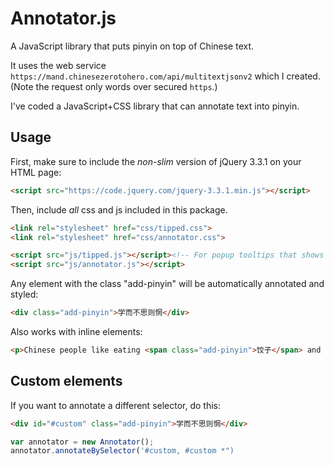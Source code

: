# Annotator.js

A JavaScript library that puts pinyin on top of Chinese text.

It uses the web service `https://mand.chinesezerotohero.com/api/multitextjsonv2` which I created. (Note the request only words over secured `https`.)

I've coded a JavaScript+CSS library that can annotate text into pinyin. 

## Usage

First, make sure to include the *non-slim* version of jQuery 3.3.1 on your HTML page:

```html
<script src="https://code.jquery.com/jquery-3.3.1.min.js"></script>
```

Then, include *all* css and js included in this package.

```html
<link rel="stylesheet" href="css/tipped.css">
<link rel="stylesheet" href="css/annotator.css">
```

```html
<script src="js/tipped.js"></script><!-- For popup tooltips that shows definitions. -->
<script src="js/annotator.js"></script>
```

Any element with the class "add-pinyin" will be automatically annotated and styled:

```html
<div class="add-pinyin">学而不思则惘</div>
```

Also works with inline elements:

```html
<p>Chinese people like eating <span class="add-pinyin">饺子</span> and drinking <span class="add-pinyin">热水</span>.</p>
```

## Custom elements

If you want to annotate a different selector, do this:

```html
<div id="#custom" class="add-pinyin">学而不思则惘</div>
```

```javascript
var annotator = new Annotator();  
annotator.annotateBySelector('#custom, #custom *")
```


